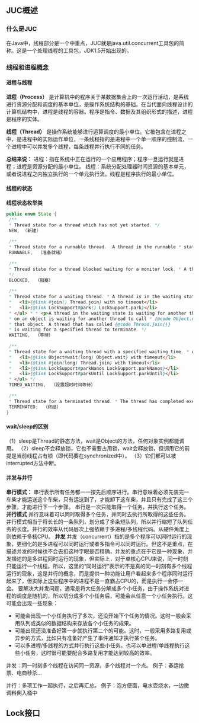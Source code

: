 ## JUC概述
### 什么是JUC
在Java中，线程部分是一个中重点，JUC就是java.util.concurrent工具包的简称。这是一个处理线程的工具包，JDK1.5开始出现的。
### 线程和进程概念
#### 进程与线程
**进程（Process）** 是计算机中的程序关于某数据集合上的一次运行活动，是系统进行资源分配和调度的基本单位，是操作系统结构的基础。在当代面向线程设计的计算机结构中，进程是线程的容器。程序是指令、数据及其组织形式的描述，进程是程序的实体。

**线程（Thread）** 是操作系统能够进行运算调度的最小单位。它被包含在进程之中，是进程中的实际运作单位，一条线程指的是进程中一个单一顺序的控制流，一个进程中可以并发多个线程，每条线程并行执行不同的任务。

**总结来说：**
进程：指在系统中正在运行的一个应用程序；程序一旦运行就是进程；进程是资源分配的最小单位。
线程：系统分配处理器时间资源的基本单元，或者说进程之内独立执行的一个单元执行流。线程是程序执行的最小单位。
#### 线程的状态
**线程状态枚举类**
``` JAVA
public enum State {  
 /**  
 * Thread state for a thread which has not yet started. */ 
 NEW,  (新建)
  
 /**  
 * Thread state for a runnable thread.  A thread in the runnable * state is executing in the Java virtual machine but it may * be waiting for other resources from the operating system * such as processor. */ 
 RUNNABLE,  （准备就绪）
  
 /**  
 * Thread state for a thread blocked waiting for a monitor lock. * A thread in the blocked state is waiting for a monitor lock * to enter a synchronized block/method or * reenter a synchronized block/method after calling * {@link Object#wait() Object.wait}.  
 */ 
 BLOCKED,  （阻塞）
  
 /**  
 * Thread state for a waiting thread. * A thread is in the waiting state due to calling one of the * following methods: * <ul> *   <li>{@link Object#wait() Object.wait} with no timeout</li>  
 *   <li>{@link #join() Thread.join} with no timeout</li>  
 *   <li>{@link LockSupport#park() LockSupport.park}</li>  
 * </ul> * * <p>A thread in the waiting state is waiting for another thread to * perform a particular action. * * For example, a thread that has called {@code Object.wait()}  
 * on an object is waiting for another thread to call * {@code Object.notify()} or {@code Object.notifyAll()} on  
 * that object. A thread that has called {@code Thread.join()}  
 * is waiting for a specified thread to terminate. */ 
 WAITING,  （等待）
  
 /**  
 * Thread state for a waiting thread with a specified waiting time. * A thread is in the timed waiting state due to calling one of * the following methods with a specified positive waiting time: * <ul> *   <li>{@link #sleep Thread.sleep}</li>  
 *   <li>{@link Object#wait(long) Object.wait} with timeout</li>  
 *   <li>{@link #join(long) Thread.join} with timeout</li>  
 *   <li>{@link LockSupport#parkNanos LockSupport.parkNanos}</li>  
 *   <li>{@link LockSupport#parkUntil LockSupport.parkUntil}</li>  
 * </ul> */ 
 TIMED_WAITING,  （设置超时时间等待）
  
 /**  
 * Thread state for a terminated thread. * The thread has completed execution. */ 
 TERMINATED;  （终结）
}
```
#### wait/sleep的区别
（1）sleep是Thread的静态方法，wait是Object的方法，任何对象实例都能调用。
（2）sleep不会释放锁，它也不需要占用锁，wait会释放锁，但调用它的前提是当前线程占有锁（即代码要在synchronized中）。
（3）它们都可以被interrupted方法中断。
#### 并发与并行
**串行模式：**
串行表示所有任务都一一按先后顺序进行。串行意味着必须先装完一车柴才能运送这个车柴，只有运送到了，才能卸下这车柴，并且只有完成了这三个步骤，才能进行下一个步骤。
串行是一次只能取得一个任务，并执行这个任务。
**并行模式**
并行意味着可以同时取得多个任务，并同时去执行所取得的这些任务。并行模式相当于将长长的一条队列，划分成了多条短队列，所以并行缩短了队列任务的长度。并行的效率从代码层次上强依赖于多进程/多线程代码。从硬件角度上则依赖于多核CPU。
**并发**
并发（concurrent）指的是多个程序可以同时运行的现象，更细化的是多进程可以同时运行或者多指令可以同时运行。但这不是重点，在描述并发的时候也不会去扣这种字眼是否精确，并发的重点在于它是一种现象，并发描述的是多进程同时运行的现象，但实际上，对于单核心CPU来说，同一时刻只能运行一个线程。所以，这里的“同时运行”表示的不是真的同一时刻有多个线程运行的现象，这是并行的概念，而是提供一种功能让用户看起来多个程序同时运行起来了，但实际上这些程序中的进程不是一直霸占CPU的，而是执行一会停一会。
要解决大并发问题，通常是将大任务分解成多个小任务，由于操作系统对进程的调度是随机的，所以切分成多个小任务后，可能会从任意一个小任务执行。这可能会出现一些现象：
+  可能会出现一个小任务执行了多次，还没开始下个任务的情况。这时一般会采用队列或类似的数据结构来存放各个小任务的成果。
+  可能出现还没准备好第一步就执行第二个的可能。这时，一般采用多路复用或异步的方式，比如只有准备好产生了事件通知才执行某个任务。
+  可以多进程/多线程的方式并行执行这些小任务。也可以单进程/单线程执行这些小任务，这时很可能要配合多路复用才能达到较高的效率。

并发：同一时刻多个线程在访问同一资源，多个线程对一个点。
			例子：春运抢票、电商秒杀...
			
并行：多项工作一起执行，之后再汇总。
			例子：泡方便面，电水壶烧水，一边撒调料倒入桶中

## Lock接口
